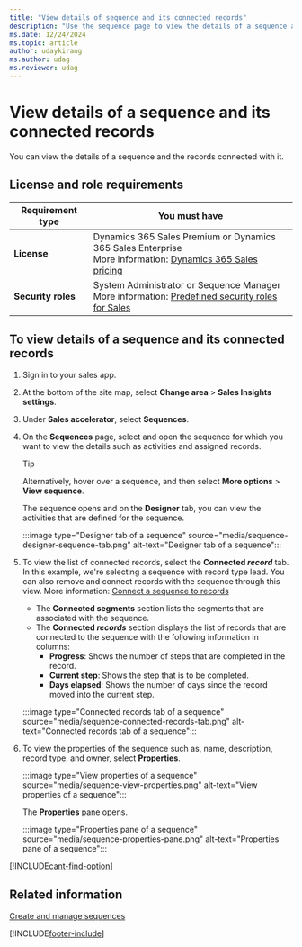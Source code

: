 ```yaml
---
title: "View details of sequence and its connected records"
description: "Use the sequence page to view the details of a sequence and its connected records in sales accelerator in Dynamics 365 Sales."
ms.date: 12/24/2024
ms.topic: article
author: udaykirang
ms.author: udag
ms.reviewer: udag
---
```

# View details of a sequence and its connected records 

You can view the details of a sequence and the records connected with it. 

## License and role requirements
| Requirement type | You must have |
|-----------------------|---------|
| **License** | Dynamics 365 Sales Premium or Dynamics 365 Sales Enterprise <br>More information: [Dynamics 365 Sales pricing](https://dynamics.microsoft.com/sales/pricing/) |
| **Security roles** | System Administrator or Sequence Manager <br>  More information: [Predefined security roles for Sales](security-roles-for-sales.md)|

## To view details of a sequence and its connected records
   
1. Sign in to your sales app.   
2. At the bottom of the site map, select **Change area** > **Sales Insights settings**.   
3. Under **Sales accelerator**, select **Sequences**.   
4. On the **Sequences** page, select and open the sequence for which you want to view the details such as activities and assigned records.    
    
    >[!TIP]
    >Alternatively, hover over a sequence, and then select **More options** > **View sequence**.    

    The sequence opens and on the **Designer** tab, you can view the activities that are defined for the sequence.     

    :::image type="Designer tab of a sequence" source="media/sequence-designer-sequence-tab.png" alt-text="Designer tab of a sequence":::    

5. To view the list of connected records, select the **Connected *record*** tab. In this example, we're selecting a sequence with record type lead. You can also remove and connect records with the sequence through this view. More information: [Connect a sequence to records](connect-a-sequence-to-records.md#ContactThroughASequence)   
    - The **Connected segments** section lists the segments that are associated with the sequence.   
    - The **Connected *records*** section displays the list of records that are connected to the sequence with the following information in columns:   
        - **Progress**: Shows the number of steps that are completed in the record.  
        - **Current step**: Shows the step that is to be completed.    
        - **Days elapsed**: Shows the number of days since the record moved into the current step. 

    :::image type="Connected records tab of a sequence" source="media/sequence-connected-records-tab.png" alt-text="Connected records tab of a sequence":::         

6. To view the properties of the sequence such as, name, description, record type, and owner, select **Properties**. 
 

    :::image type="View properties of a sequence" source="media/sequence-view-properties.png" alt-text="View properties of a sequence":::         

    The **Properties** pane opens.
 
    :::image type="Properties pane of a sequence" source="media/sequence-properties-pane.png" alt-text="Properties pane of a sequence":::   

 
[!INCLUDE[cant-find-option](../includes/cant-find-option.md)]

## Related information

[Create and manage sequences](create-manage-sequences.md)

[!INCLUDE[footer-include](../includes/footer-banner.md)]
